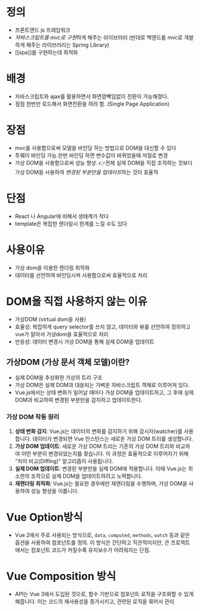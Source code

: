 # 정의
- 프론트엔드 js 프레임워크
- *자바스크립트를 mvc로 구현*하게 해주는 라이브러리 (반대로 백엔드를 mvc로 개발하게 해주는 라이브러리는 Spring Library)
- [[spa]]를 구현하는데 최적화

# 배경
- 자바스크립트와 ajax를 활용하면서 화면깜빡임없이 전환이 가능해졌다.
- 점점 한번만 로드해서 화면전환을 하려 함. (Single Page Application)

# 장점
- mvc를 사용함으로써 모델을 바인딩 하는 방법으로 DOM을 대신할 수 있다
- 투웨이 바인딩 가능.한번 바인딩 하면 변수값이 바뀌었을때 저절로 변경
- 가상 DOM을 사용함으로써 성능 향상. 👉전체 실제 DOM을 직접 조작하는 것보다 가상 DOM을 사용하여 *변경된 부분만을 업데이트*하는 것이 효율적

# 단점
- React 나 Angular에 비해서 생태계가 작다
- template은 복잡한 렌더링시 한계를 느낄 수도 있다

# 사용이유
- 가상 dom을 이용한 렌더링 최적화
- 데이터를 선언하여 바인딩시켜 사용함으로써 효율적으로 처리

# DOM을 직접 사용하지 않는 이유
- 가상DOM (virtual dom을 사용)
- 효율성: 복잡하게 query selector를 쓰지 않고, 데이터와 뷰를 선언하여 정의하고 vue가 알아서 가상dom을 효율적으로 처리
- 반응성: 데이터 변경시 가상 DOM을 통해 실제 DOM을 업데이트

## 가상DOM (가상 문서 객체 모델)이란?
- 실제 DOM을 추상화한 가상의 트리 구조
- 가상 DOM은 실제 DOM과 대응되는 가벼운 자바스크립트 객체로 이루어져 있다. 
- Vue.js에서는 상태 변화가 일어날 때마다 가상 DOM을 업데이트하고, 그 후에 실제 DOM과 비교하여 변경된 부분만을 감지하고 업데이트한다.

### 가상 DOM 작동 원리
1. **상태 변화 감지**: Vue.js는 데이터의 변화를 감지하기 위해 감시자(watcher)를 사용합니다. 데이터가 변경되면 Vue 인스턴스는 새로운 가상 DOM 트리를 생성합니다.
2. **가상 DOM 업데이트**: 새로운 가상 DOM 트리는 기존의 가상 DOM 트리와 비교하여 어떤 부분이 변경되었는지를 찾습니다. 이 과정은 효율적으로 이루어지기 위해 "차이 비교(Diffing)" 알고리즘이 사용됩니다.
3. **실제 DOM 업데이트**: 변경된 부분만을 실제 DOM에 적용합니다. 이때 Vue.js는 최소한의 조작으로 실제 DOM을 업데이트하려고 노력합니다.
4. **재랜더링 최적화**: Vue.js는 필요한 경우에만 재랜더링을 수행하며, 가상 DOM을 사용하여 성능 향상을 이룹니다.

# Vue Option방식
- Vue 2에서 주로 사용되는 방식으로, `data`, `computed`, `methods`, `watch` 등과 같은 옵션을 사용하여 컴포넌트를 정의. 이 방식은 간단하고 직관적이지만, 큰 프로젝트에서는 컴포넌트 코드가 커질수록 유지보수가 어려워지는 단점.

# Vue Composition 방식
- API는 Vue 3에서 도입된 것으로, 함수 기반으로 컴포넌트 로직을 구조화할 수 있게 해줍니다. 이는 코드의 재사용성을 증가시키고, 관련된 로직을 묶어서 관리
